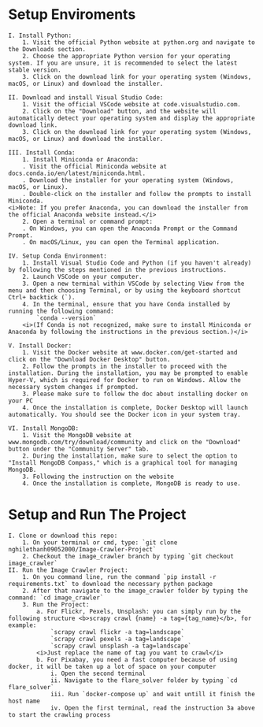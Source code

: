# Setup Enviroments

    I. Install Python:
        1. Visit the official Python website at python.org and navigate to the Downloads section.
        2. Choose the appropriate Python version for your operating system. If you are unsure, it is recommended to select the latest stable version.
        3. Click on the download link for your operating system (Windows, macOS, or Linux) and download the installer.

    II. Download and install Visual Studio Code:
        1. Visit the official VSCode website at code.visualstudio.com.
        2. Click on the "Download" button, and the website will automatically detect your operating system and display the appropriate download link.
        3. Click on the download link for your operating system (Windows, macOS, or Linux) and download the installer.

    III. Install Conda:
        1. Install Miniconda or Anaconda:
        . Visit the official Miniconda website at docs.conda.io/en/latest/miniconda.html.
        . Download the installer for your operating system (Windows, macOS, or Linux).
        . Double-click on the installer and follow the prompts to install Miniconda.
    <i>Note: If you prefer Anaconda, you can download the installer from the official Anaconda website instead.</i>
        2. Open a terminal or command prompt:
        . On Windows, you can open the Anaconda Prompt or the Command Prompt.
        . On macOS/Linux, you can open the Terminal application.

    IV. Setup Conda Environment:  
        1. Install Visual Studio Code and Python (if you haven't already) by following the steps mentioned in the previous instructions.
        2. Launch VSCode on your computer.
        3. Open a new terminal within VSCode by selecting View from the menu and then choosing Terminal, or by using the keyboard shortcut Ctrl+ backtick (`).
        4. In the terminal, ensure that you have Conda installed by running the following command:
            `conda --version`
        <i>(If Conda is not recognized, make sure to install Miniconda or Anaconda by following the instructions in the previous section.)</i>

    V. Install Docker:
        1. Visit the Docker website at www.docker.com/get-started and click on the "Download Docker Desktop" button.
        2. Follow the prompts in the installer to proceed with the installation. During the installation, you may be prompted to enable Hyper-V, which is required for Docker to run on Windows. Allow the necessary system changes if prompted.
        3. Please make sure to follow the doc about installing docker on your PC
        4. Once the installation is complete, Docker Desktop will launch automatically. You should see the Docker icon in your system tray.

    VI. Install MongoDB:
        1. Visit the MongoDB website at www.mongodb.com/try/download/community and click on the "Download" button under the "Community Server" tab.
        2. During the installation, make sure to select the option to "Install MongoDB Compass," which is a graphical tool for managing MongoDB.
        3. Following the instruction on the website
        4. Once the installation is complete, MongoDB is ready to use.

# Setup and Run The Project
    I. Clone or download this repo:
        1. On your terminal or cmd, type: `git clone nghilethanh09052000/Image-Crawler-Project`
        2. Checkout the image_crawler branch by typing `git checkout image_crawler`
    II. Run the Image Crawler Project:
        1. On you command line, run the command `pip install -r requirements.txt` to download the necessary python package
        2. After that navigate to the image_crawler folder by typing the command: `cd image_crawler`
        3. Run the Project:
            a. For Flickr, Pexels, Unsplash: you can simply run by the following structure <b>scrapy crawl {name} -a tag={tag_name}</b>, for example:
                `scrapy crawl flickr -a tag=landscape`
                `scrapy crawl pexels -a tag=landscape`
                `scrapy crawl unsplash -a tag=landscape`
            <i>Just replace the name of tag you want to crawl</i>
            b. For Pixabay, you need a fast computer because of using docker, it will be taken up a lot of space on your computer
                i. Open the second terminal
                ii. Navigate to the flare_solver folder by typing `cd flare_solver`
                iii. Run `docker-compose up` and wait untill it finish the host name
                iv. Open the first terminal, read the instruction 3a above to start the crawling process
